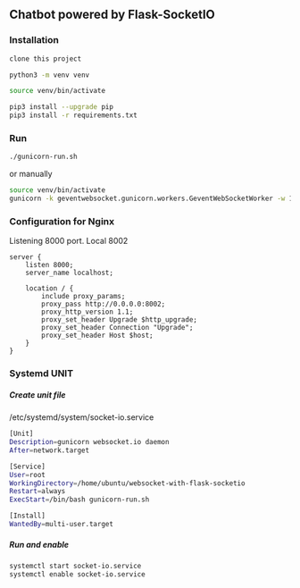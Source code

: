 ## Chatbot powered by Flask-SocketIO

### Installation
```bash
clone this project

python3 -m venv venv

source venv/bin/activate

pip3 install --upgrade pip
pip3 install -r requirements.txt
```

### Run 
```bash
./gunicorn-run.sh
```
or manually
```bash
source venv/bin/activate
gunicorn -k geventwebsocket.gunicorn.workers.GeventWebSocketWorker -w 10 app:app --bind 0.0.0.0:8000
```

### Configuration for Nginx
Listening 8000 port. Local 8002
```nginx
server {
    listen 8000;
    server_name localhost;

    location / {
        include proxy_params;
        proxy_pass http://0.0.0.0:8002;
        proxy_http_version 1.1;
        proxy_set_header Upgrade $http_upgrade;
        proxy_set_header Connection "Upgrade";
        proxy_set_header Host $host;
    }
}
```

### Systemd UNIT
##### Create unit file
/etc/systemd/system/socket-io.service
```bash
[Unit]
Description=gunicorn websocket.io daemon
After=network.target

[Service]
User=root
WorkingDirectory=/home/ubuntu/websocket-with-flask-socketio
Restart=always
ExecStart=/bin/bash gunicorn-run.sh

[Install]
WantedBy=multi-user.target
```
##### Run and enable
```bash
systemctl start socket-io.service
systemctl enable socket-io.service
```

